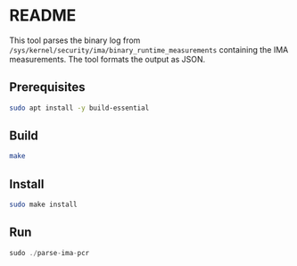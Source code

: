 # README

This tool parses the binary log from `/sys/kernel/security/ima/binary_runtime_measurements`
containing the IMA measurements. The tool formats the output as JSON.

## Prerequisites

```sh
sudo apt install -y build-essential
```

## Build

```sh
make
```

## Install

```sh
sudo make install
```

## Run

```h
sudo ./parse-ima-pcr
```
